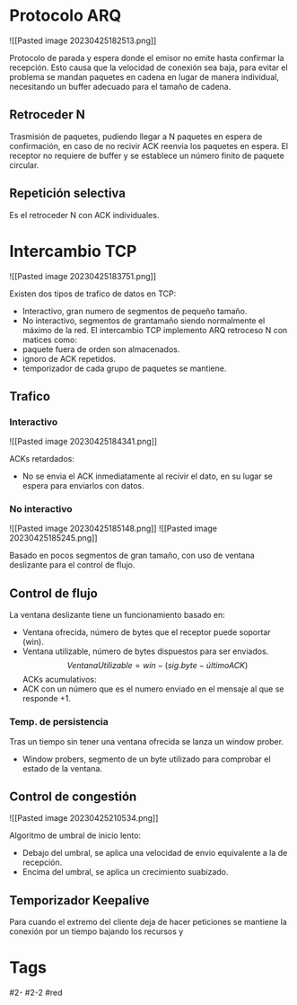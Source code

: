 # Protocolo ARQ

![[Pasted image 20230425182513.png]]

Protocolo de parada y espera donde el emisor no emite hasta confirmar la recepción. Esto causa que la velocidad de conexión sea baja, para evitar el problema se mandan paquetes en cadena en lugar de manera individual, necesitando un buffer adecuado para el tamaño de cadena.
## Retroceder N
Trasmisión de paquetes, pudiendo llegar a N paquetes en espera de confirmación, en caso de no recivir ACK reenvia los paquetes en espera. El receptor no requiere de buffer y se establece un número finito de paquete circular.
## Repetición selectiva
Es el retroceder N con ACK individuales.
# Intercambio TCP

![[Pasted image 20230425183751.png]]

Existen dos tipos de trafico de datos en TCP:
- Interactivo, gran numero de segmentos de pequeño tamaño.
- No interactivo, segmentos de grantamaño siendo normalmente el máximo de la red.
El intercambio TCP implemento ARQ retroceso N con matices como:
- paquete fuera de orden son almacenados.
- ignoro de ACK repetidos.
- temporizador de cada grupo de paquetes se mantiene.
## Trafico
### Interactivo

![[Pasted image 20230425184341.png]]

ACKs retardados:
- No se envia el ACK inmediatamente al recivir el dato, en su lugar se espera para enviarlos con datos.
### No interactivo

![[Pasted image 20230425185148.png]]
![[Pasted image 20230425185245.png]]

Basado en pocos segmentos de gran tamaño, con uso de ventana deslizante para el control de flujo.
## Control de flujo
La ventana deslizante tiene un funcionamiento basado en:
- Ventana ofrecida, número de bytes que el receptor puede soportar (win).
- Ventana utilizable, número de bytes dispuestos para ser enviados.
$$Ventana Utilizable = win-(sig.byte-últimoACK)$$
ACKs acumulativos:
- ACK con un número que es el numero enviado en el mensaje al que se responde +1.
### Temp. de persistencia
Tras un tiempo sin tener una ventana ofrecida se lanza un window prober.
- Window probers, segmento de un byte utilizado para comprobar el estado de la ventana.
## Control de congestión

![[Pasted image 20230425210534.png]]

Algoritmo de umbral de inicio lento:
- Debajo del umbral, se aplica una velocidad de envio equivalente a la de recepción.
- Encima del umbral, se aplica un crecimiento suabizado.
## Temporizador Keepalive
Para cuando el extremo del cliente deja de hacer peticiones se mantiene la conexión por un tiempo bajando los recursos y 
# Tags
#2- 
#2-2 
#red 